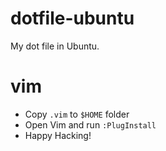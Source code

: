 # dotfile-ubuntu
My dot file in Ubuntu.

# vim
 - Copy `.vim` to `$HOME` folder
 - Open Vim and run `:PlugInstall`
 - Happy Hacking!
